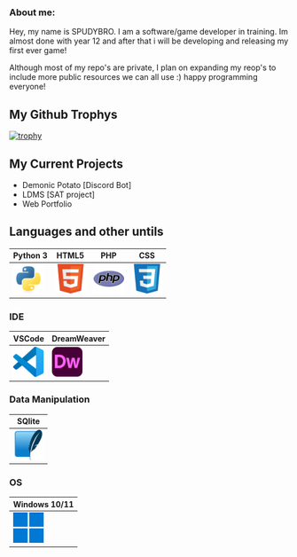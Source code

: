 ### About me:
Hey, my name is SPUDYBRO. I am a software/game developer in training. Im almost done with year 12 and after that i will be developing and releasing my first ever game!

Although most of my repo's are private, I plan on expanding my reop's to include more public resources we can all use :) happy programming everyone!



## My Github Trophys
[![trophy](https://github-profile-trophy.vercel.app/?username=SPUDYBRO&theme=dracula&no-frame=true)](https://github.com/ryo-ma/github-profile-trophy)


## My Current Projects
- Demonic Potato [Discord Bot]
- LDMS [SAT project]
- Web Portfolio

## Languages and other untils
| Python 3 | HTML5 | PHP | CSS |
|----------|----------|----------|----------|
| <img src="https://github.com/devicons/devicon/blob/master/icons/python/python-original.svg" title="Python"  alt="Python" width="55" height="55"/> | <img src="https://github.com/devicons/devicon/blob/master/icons/html5/html5-original.svg" title="HTML5"  alt="HTML5" width="55" height="55"/> | <img src="https://github.com/devicons/devicon/blob/master/icons/php/php-original.svg" title="PHP" alt="PHP" width="55" height="55"/> | <img src="https://github.com/devicons/devicon/blob/master/icons/css3/css3-original.svg" title="CSS" alt="CSS" width="55" height="55"/>

### IDE
| VSCode | DreamWeaver |
|----------|----------|
| <img src="https://github.com/devicons/devicon/blob/master/icons/vscode/vscode-original.svg" title="VSCode" alt="VSCode" witdh="55" height="55"/> | <img src="https://github.com/devicons/devicon/blob/master/icons/dreamweaver/dreamweaver-original.svg" title="DreamWeaver" alt="Dreamweaver" width="55" height="55"/>

### Data Manipulation
| SQlite |
|----------|
| <img src="https://github.com/devicons/devicon/blob/master/icons/sqlite/sqlite-original.svg" title="VSCode" alt="VSCode" witdh="55" height="55"/>

### OS
| Windows 10/11 |
|---------------|
| <img src="https://github.com/devicons/devicon/blob/master/icons/windows11/windows11-original.svg" title="VSCode" alt="VSCode" witdh="55" height="55"/>





<!--
**SPUDYBRO/SPUDYBRO** is a ✨ _special_ ✨ repository because its `README.md` (this file) appears on your GitHub profile.

Here are some ideas to get you started:

- 🔭 I’m currently working on ...
- 🌱 I’m currently learning ...
- 👯 I’m looking to collaborate on ...
- 🤔 I’m looking for help with ...
- 💬 Ask me about ...
- 📫 How to reach me: ...
- 😄 Pronouns: ...
- ⚡ Fun fact: ...
-->
